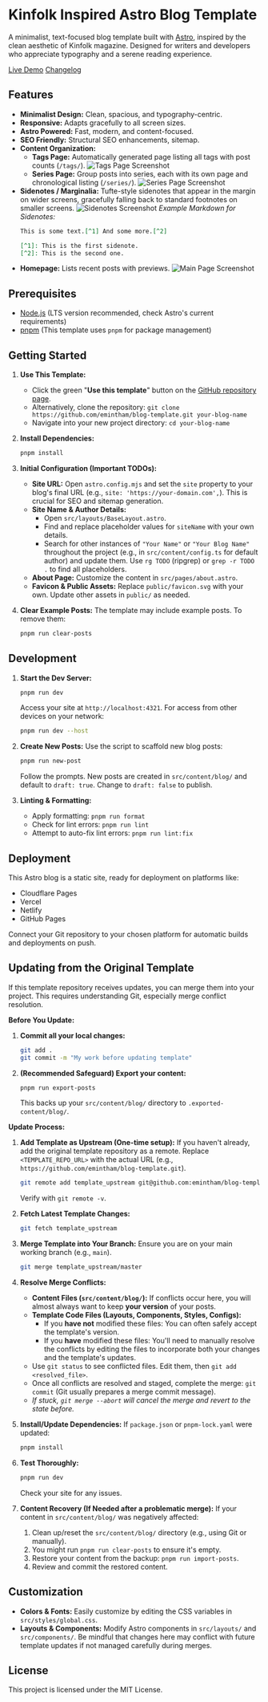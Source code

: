 # Kinfolk Inspired Astro Blog Template

A minimalist, text-focused blog template built with [Astro](https://astro.build/),
inspired by the clean aesthetic of Kinfolk magazine. Designed for writers and developers
who appreciate typography and a serene reading experience.

[Live Demo](https://emintham.com)
[Changelog](https://github.com/emintham/blog-template/blob/master/CHANGELOG.md)

## Features

* **Minimalist Design:** Clean, spacious, and typography-centric.
* **Responsive:** Adapts gracefully to all screen sizes.
* **Astro Powered:** Fast, modern, and content-focused.
* **SEO Friendly:** Structural SEO enhancements, sitemap.
* **Content Organization:**
    * **Tags Page:** Automatically generated page listing all tags with post counts (`/tags/`).
        ![Tags Page Screenshot](screenshots/IMG_0029.PNG)
    * **Series Page:** Group posts into series, each with its own page and chronological listing (`/series/`).
        ![Series Page Screenshot](screenshots/IMG_0030.PNG)
* **Sidenotes / Marginalia:** Tufte-style sidenotes that appear in the margin on wider screens, gracefully falling back to standard footnotes on smaller screens.
    ![Sidenotes Screenshot](screenshots/IMG_0032.jpeg)
    *Example Markdown for Sidenotes:*
    ```markdown
    This is some text.[^1] And some more.[^2]

    [^1]: This is the first sidenote.
    [^2]: This is the second one.
    ```
* **Homepage:** Lists recent posts with previews.
    ![Main Page Screenshot](screenshots/IMG_0028.PNG)

## Prerequisites

* [Node.js](https://nodejs.org/) (LTS version recommended, check Astro's current requirements)
* [pnpm](https://pnpm.io/installation) (This template uses `pnpm` for package management)

## Getting Started

1.  **Use This Template:**
    * Click the green "**Use this template**" button on the [GitHub repository page](https://github.com/emintham/blog-template).
    * Alternatively, clone the repository: `git clone https://github.com/emintham/blog-template.git your-blog-name`
    * Navigate into your new project directory: `cd your-blog-name`

2.  **Install Dependencies:**
    ```bash
    pnpm install
    ```

3.  **Initial Configuration (Important TODOs):**
    * **Site URL:** Open `astro.config.mjs` and set the `site` property to your blog's final URL (e.g., `site: 'https://your-domain.com',`). This is crucial for SEO and sitemap generation.
    * **Site Name & Author Details:**
        * Open `src/layouts/BaseLayout.astro`.
        * Find and replace placeholder values for `siteName` with your own details.
        * Search for other instances of `"Your Name"` or `"Your Blog Name"` throughout the project (e.g., in `src/content/config.ts` for default author) and update them. Use `rg TODO` (ripgrep) or `grep -r TODO .` to find all placeholders.
    * **About Page:** Customize the content in `src/pages/about.astro`.
    * **Favicon & Public Assets:** Replace `public/favicon.svg` with your own. Update other assets in `public/` as needed.

4.  **Clear Example Posts:**
    The template may include example posts. To remove them:
    ```bash
    pnpm run clear-posts
    ```

## Development

1.  **Start the Dev Server:**
    ```bash
    pnpm run dev
    ```
    Access your site at `http://localhost:4321`. For access from other devices on your network:
    ```bash
    pnpm run dev --host
    ```

2.  **Create New Posts:**
    Use the script to scaffold new blog posts:
    ```bash
    pnpm run new-post
    ```
    Follow the prompts. New posts are created in `src/content/blog/` and default
    to `draft: true`. Change to `draft: false` to publish.

3.  **Linting & Formatting:**
    * Apply formatting: `pnpm run format`
    * Check for lint errors: `pnpm run lint`
    * Attempt to auto-fix lint errors: `pnpm run lint:fix`

## Deployment

This Astro blog is a static site, ready for deployment on platforms like:
* Cloudflare Pages
* Vercel
* Netlify
* GitHub Pages

Connect your Git repository to your chosen platform for automatic builds and deployments on push.

## Updating from the Original Template

If this template repository receives updates, you can merge them into your project.
This requires understanding Git, especially merge conflict resolution.

**Before You Update:**
1.  **Commit all your local changes:**
    ```bash
    git add .
    git commit -m "My work before updating template"
    ```
2.  **(Recommended Safeguard) Export your content:**
    ```bash
    pnpm run export-posts
    ```
    This backs up your `src/content/blog/` directory to `.exported-content/blog/`.

**Update Process:**

1.  **Add Template as Upstream (One-time setup):**
    If you haven't already, add the original template repository as a remote. Replace `<TEMPLATE_REPO_URL>` with the actual URL (e.g., `https://github.com/emintham/blog-template.git`).
    ```bash
    git remote add template_upstream git@github.com:emintham/blog-template.git
    ```
    Verify with `git remote -v`.

2.  **Fetch Latest Template Changes:**
    ```bash
    git fetch template_upstream
    ```

3.  **Merge Template into Your Branch:**
    Ensure you are on your main working branch (e.g., `main`).
    ```bash
    git merge template_upstream/master
    ```

4.  **Resolve Merge Conflicts:**
    * **Content Files (`src/content/blog/`):** If conflicts occur here, you will almost always want to keep **your version** of your posts.
    * **Template Code Files (Layouts, Components, Styles, Configs):**
        * If you **have not** modified these files: You can often safely accept the template's version.
        * If you **have** modified these files: You'll need to manually resolve the conflicts by editing the files to incorporate both your changes and the template's updates.
    * Use `git status` to see conflicted files. Edit them, then `git add <resolved_file>`.
    * Once all conflicts are resolved and staged, complete the merge: `git commit` (Git usually prepares a merge commit message).
    * *If stuck, `git merge --abort` will cancel the merge and revert to the state before.*

5.  **Install/Update Dependencies:**
    If `package.json` or `pnpm-lock.yaml` were updated:
    ```bash
    pnpm install
    ```

6.  **Test Thoroughly:**
    ```bash
    pnpm run dev
    ```
    Check your site for any issues.

7.  **Content Recovery (If Needed after a problematic merge):**
    If your content in `src/content/blog/` was negatively affected:
    1.  Clean up/reset the `src/content/blog/` directory (e.g., using Git or manually).
    2.  You might run `pnpm run clear-posts` to ensure it's empty.
    3.  Restore your content from the backup: `pnpm run import-posts`.
    4.  Review and commit the restored content.

## Customization

* **Colors & Fonts:** Easily customize by editing the CSS variables in `src/styles/global.css`.
* **Layouts & Components:** Modify Astro components in `src/layouts/` and `src/components/`. Be mindful that changes here may conflict with future template updates if not managed carefully during merges.

## License

This project is licensed under the MIT License.
